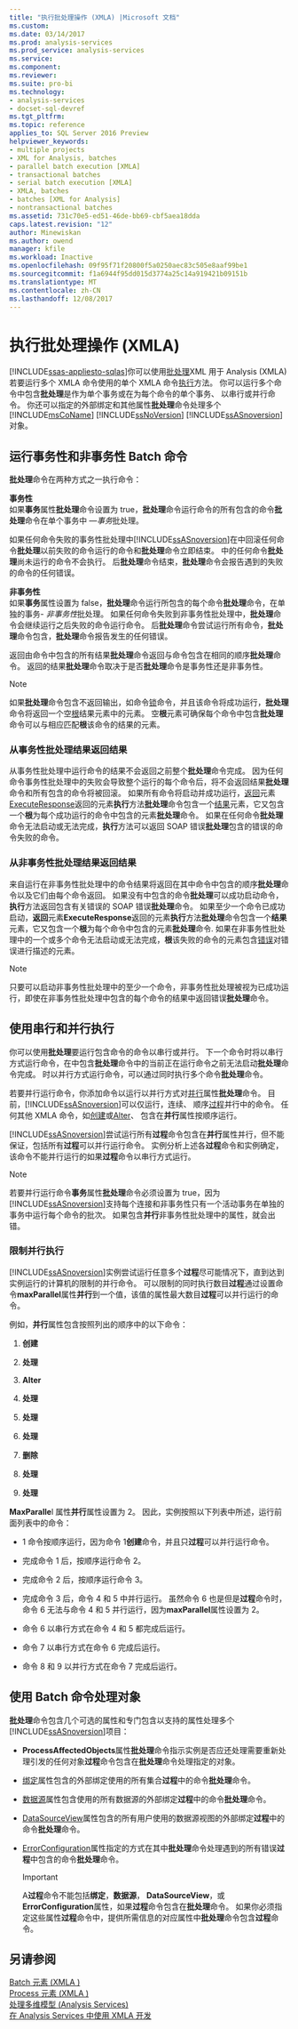 ```yaml
---
title: "执行批处理操作 (XMLA) |Microsoft 文档"
ms.custom: 
ms.date: 03/14/2017
ms.prod: analysis-services
ms.prod_service: analysis-services
ms.service: 
ms.component: 
ms.reviewer: 
ms.suite: pro-bi
ms.technology:
- analysis-services
- docset-sql-devref
ms.tgt_pltfrm: 
ms.topic: reference
applies_to: SQL Server 2016 Preview
helpviewer_keywords:
- multiple projects
- XML for Analysis, batches
- parallel batch execution [XMLA]
- transactional batches
- serial batch execution [XMLA]
- XMLA, batches
- batches [XML for Analysis]
- nontransactional batches
ms.assetid: 731c70e5-ed51-46de-bb69-cbf5aea18dda
caps.latest.revision: "12"
author: Minewiskan
ms.author: owend
manager: kfile
ms.workload: Inactive
ms.openlocfilehash: 09f95f71f20800f5a0250aec83c505e8aaf99be1
ms.sourcegitcommit: f1a6944f95dd015d3774a25c14a919421b09151b
ms.translationtype: MT
ms.contentlocale: zh-CN
ms.lasthandoff: 12/08/2017
---
```

# <a name="performing-batch-operations-xmla"></a>执行批处理操作 (XMLA)
[!INCLUDE[ssas-appliesto-sqlas](../../includes/ssas-appliesto-sqlas.md)]你可以使用[批处理](../../analysis-services/xmla/xml-elements-commands/batch-element-xmla.md)XML 用于 Analysis (XMLA) 若要运行多个 XMLA 命令使用的单个 XMLA 命令[执行](../../analysis-services/xmla/xml-elements-methods-execute.md)方法。 你可以运行多个命令中包含**批处理**是作为单个事务或在为每个命令的单个事务、 以串行或并行命令。 你还可以指定的外部绑定和其他属性**批处理**命令处理多个[!INCLUDE[msCoName](../../includes/msconame-md.md)] [!INCLUDE[ssNoVersion](../../includes/ssnoversion-md.md)] [!INCLUDE[ssASnoversion](../../includes/ssasnoversion-md.md)]对象。  
  
## <a name="running-transactional-and-nontransactional-batch-commands"></a>运行事务性和非事务性 Batch 命令  
 **批处理**命令在两种方式之一执行命令：  
  
 **事务性**  
 如果**事务**属性**批处理**命令设置为 true，**批处理**命令运行命令的所有包含的命令**批处理**命令在单个事务中 —*事务*批处理。  
  
 如果任何命令失败的事务性批处理中[!INCLUDE[ssASnoversion](../../includes/ssasnoversion-md.md)]在中回滚任何命令**批处理**以前失败的命令运行的命令和**批处理**命令立即结束。 中的任何命令**批处理**尚未运行的命令不会执行。 后**批处理**命令结束，**批处理**命令会报告遇到的失败的命令的任何错误。  
  
 **非事务性**  
 如果**事务**属性设置为 false，**批处理**命令运行所包含的每个命令**批处理**命令，在单独的事务- *非事务性*批处理。 如果任何命令失败到非事务性批处理中，**批处理**命令会继续运行之后失败的命令运行命令。 后**批处理**命令尝试运行所有命令，**批处理**命令包含，**批处理**命令报告发生的任何错误。  
  
 返回由命令中包含的所有结果**批处理**命令返回与命令包含在相同的顺序**批处理**命令。 返回的结果**批处理**命令取决于是否**批处理**命令是事务性还是非事务性。  
  
> [!NOTE]  
>  如果**批处理**命令包含不返回输出，如命令[锁](../../analysis-services/xmla/xml-elements-commands/lock-element-xmla.md)命令，并且该命令将成功运行，**批处理**命令将返回一个空[根](../../analysis-services/xmla/xml-elements-properties/root-element-xmla.md)结果元素中的元素。 空**根**元素可确保每个命令中包含**批处理**命令可以与相应匹配**根**该命令的结果的元素。  
  
### <a name="returning-results-from-transactional-batch-results"></a>从事务性批处理结果返回结果  
 从事务性批处理中运行命令的结果不会返回之前整个**批处理**命令完成。 因为任何命令事务性批处理中的失败会导致整个运行的每个命令后，将不会返回结果**批处理**命令和所有包含的命令将被回滚。 如果所有命令将启动并成功运行，[返回](../../analysis-services/xmla/xml-elements-properties/return-element-xmla.md)元素[ExecuteResponse](../../analysis-services/xmla/xml-elements-objects-executeresponse.md)返回的元素**执行**方法**批处理**命令包含一个[结果](../../analysis-services/xmla/xml-elements-properties/results-element-xmla.md)元素，它又包含一个**根**为每个成功运行的命令中包含的元素**批处理**命令。 如果在任何命令**批处理**命令无法启动或无法完成，**执行**方法可以返回 SOAP 错误**批处理**包含的错误的命令失败的命令。  
  
### <a name="returning-results-from-nontransactional-batch-results"></a>从非事务性批处理结果返回结果  
 来自运行在非事务性批处理中的命令结果将返回在其中命令中包含的顺序**批处理**命令以及它们由每个命令返回。 如果没有中包含的命令**批处理**可以成功启动命令，**执行**方法返回包含有关错误的 SOAP 错误**批处理**命令。 如果至少一个命令已成功启动，**返回**元素**ExecuteResponse**返回的元素**执行**方法**批处理**命令包含一个**结果**元素，它又包含一个**根**为每个命令中包含的元素**批处理**命令. 如果在非事务性批处理中的一个或多个命令无法启动或无法完成，**根**该失败的命令的元素包含[错误](../../analysis-services/xmla/xml-elements-properties/error-element-xmla.md)对错误进行描述的元素。  
  
> [!NOTE]  
>  只要可以启动非事务性批处理中的至少一个命令，非事务性批处理被视为已成功运行，即使在非事务性批处理中包含的每个命令的结果中返回错误**批处理**命令。  
  
## <a name="using-serial-and-parallel-execution"></a>使用串行和并行执行  
 你可以使用**批处理**要运行包含命令的命令以串行或并行。 下一个命令时将以串行方式运行命令，在中包含**批处理**命令中的当前正在运行命令之前无法启动**批处理**命令完成。 时以并行方式运行命令，可以通过同时执行多个命令**批处理**命令。  
  
 若要并行运行命令，你添加命令以运行以并行方式对[并行](../../analysis-services/xmla/xml-elements-properties/parallel-element-xmla.md)属性**批处理**命令。 目前，[!INCLUDE[ssASnoversion](../../includes/ssasnoversion-md.md)]可以仅运行，连续、 顺序[过程](../../analysis-services/xmla/xml-elements-commands/process-element-xmla.md)并行中的命令。 任何其他 XMLA 命令，如[创建](../../analysis-services/xmla/xml-elements-commands/create-element-xmla.md)或[Alter](../../analysis-services/xmla/xml-elements-commands/alter-element-xmla.md)、 包含在**并行**属性按顺序运行。  
  
 [!INCLUDE[ssASnoversion](../../includes/ssasnoversion-md.md)]尝试运行所有**过程**命令包含在**并行**属性并行，但不能保证，包括所有**过程**可以并行运行命令。 实例分析上述各**过程**命令和实例确定，该命令不能并行运行的如果**过程**命令以串行方式运行。  
  
> [!NOTE]  
>  若要并行运行命令**事务**属性**批处理**命令必须设置为 true，因为[!INCLUDE[ssASnoversion](../../includes/ssasnoversion-md.md)]支持每个连接和非事务性只有一个活动事务在单独的事务中运行每个命令的批次。 如果包含**并行**非事务性批处理中的属性，就会出错。  
  
### <a name="limiting-parallel-execution"></a>限制并行执行  
 [!INCLUDE[ssASnoversion](../../includes/ssasnoversion-md.md)]实例尝试运行任意多个**过程**尽可能情况下，直到达到实例运行的计算机的限制的并行命令。 可以限制的同时执行数目**过程**通过设置命令**maxParallel**属性**并行**到一个值，该值的属性最大数目**过程**可以并行运行的命令。  
  
 例如，**并行**属性包含按照列出的顺序中的以下命令：  
  
1.  **创建**  
  
2.  **处理**  
  
3.  **Alter**  
  
4.  **处理**  
  
5.  **处理**  
  
6.  **处理**  
  
7.  **删除**  
  
8.  **处理**  
  
9. **处理**  
  
 **MaxParalle**l 属性**并行**属性设置为 2。 因此，实例按照以下列表中所述，运行前面列表中的命令：  
  
-   1 命令按顺序运行，因为命令 1**创建**命令，并且只**过程**可以并行运行命令。  
  
-   完成命令 1 后，按顺序运行命令 2。  
  
-   完成命令 2 后，按顺序运行命令 3。  
  
-   完成命令 3 后，命令 4 和 5 中并行运行。 虽然命令 6 也是但是**过程**命令时，命令 6 无法与命令 4 和 5 并行运行，因为**maxParallel**属性设置为 2。  
  
-   命令 6 以串行方式在命令 4 和 5 都完成后运行。  
  
-   命令 7 以串行方式在命令 6 完成后运行。  
  
-   命令 8 和 9 以并行方式在命令 7 完成后运行。  
  
## <a name="using-the-batch-command-to-process-objects"></a>使用 Batch 命令处理对象  
 **批处理**命令包含几个可选的属性和专门包含以支持的属性处理多个[!INCLUDE[ssASnoversion](../../includes/ssasnoversion-md.md)]项目：  
  
-   **ProcessAffectedObjects**属性**批处理**命令指示实例是否应还处理需要重新处理引发的任何对象**过程**命令包含在**批处理**命令处理指定的对象。  
  
-   [绑定](../../analysis-services/xmla/xml-elements-properties/bindings-element-xmla.md)属性包含的外部绑定使用的所有集合**过程**中的命令**批处理**命令。  
  
-   [数据源](../../analysis-services/xmla/xml-elements-properties/datasource-element-xmla.md)属性包含使用的所有数据源的外部绑定**过程**中的命令**批处理**命令。  
  
-   [DataSourceView](../../analysis-services/xmla/xml-elements-properties/datasourceview-element-xmla.md)属性包含的所有用户使用的数据源视图的外部绑定**过程**中的命令**批处理**命令。  
  
-   [ErrorConfiguration](../../analysis-services/xmla/xml-elements-properties/errorconfiguration-element-xmla.md)属性指定的方式在其中**批处理**命令处理遇到的所有错误**过程**中包含的命令**批处理**命令。  
  
    > [!IMPORTANT]  
    >  A**过程**命令不能包括**绑定**，**数据源**， **DataSourceView**，或**ErrorConfiguration**属性，如果**过程**命令包含在**批处理**命令。 如果你必须指定这些属性**过程**命令中，提供所需信息的对应属性中**批处理**命令包含**过程**命令。  
  
## <a name="see-also"></a>另请参阅  
 [Batch 元素 &#40;XMLA &#41;](../../analysis-services/xmla/xml-elements-commands/batch-element-xmla.md)   
 [Process 元素 &#40;XMLA &#41;](../../analysis-services/xmla/xml-elements-commands/process-element-xmla.md)   
 [处理多维模型 (Analysis Services)](../../analysis-services/multidimensional-models/processing-a-multidimensional-model-analysis-services.md)   
 [在 Analysis Services 中使用 XMLA 开发](../../analysis-services/multidimensional-models-scripting-language-assl-xmla/developing-with-xmla-in-analysis-services.md)  
  
  
